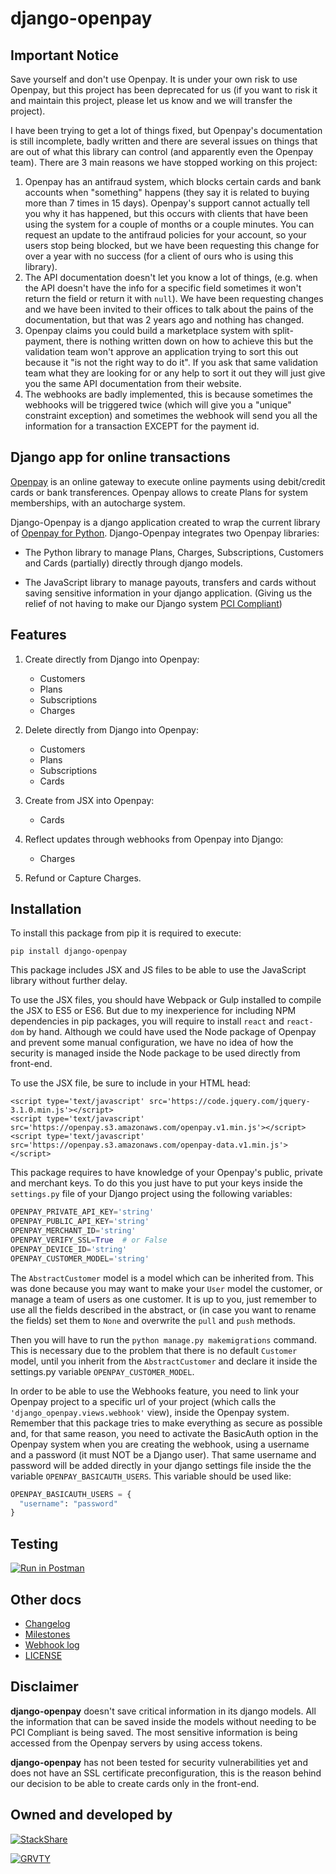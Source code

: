 **django-openpay**
==================

Important Notice
----------------

Save yourself and don't use Openpay. It is under your own risk to use Openpay, but this project has been deprecated for us (if you want to risk it and maintain this project, please let us know and we will transfer the project).

I have been trying to get a lot of things fixed, but Openpay's documentation is still incomplete, badly written and there are several issues on things that are out of what this library can control (and apparently even the Openpay team). There are 3 main reasons we have stopped working on this project:

1. Openpay has an antifraud system, which blocks certain cards and bank accounts when "something" happens (they say it is related to buying more than 7 times in 15 days). Openpay's support cannot actually tell you why it has happened, but this occurs with clients that have been using the system for a couple of months or a couple minutes. You can request an update to the antifraud policies for your account, so your users stop being blocked, but we have been requesting this change for over a year with no success (for a client of ours who is using this library).
2. The API documentation doesn't let you know a lot of things, (e.g. when the API doesn't have the info for a specific field sometimes it won't return the field or return it with `null`). We have been requesting changes and we have been invited to their offices to talk about the pains of the documentation, but that was 2 years ago and nothing has changed.
3. Openpay claims you could build a marketplace system with split-payment, there is nothing written down on how to achieve this but the validation team won't approve an application trying to sort this out because it "is not the right way to do it". If you ask that same validation team what they are looking for or any help to sort it out they will just give you the same API documentation from their website.
4. The webhooks are badly implemented, this is because sometimes the webhooks will be triggered twice (which will give you a "unique" constraint exception) and sometimes the webhook will send you all the information for a transaction EXCEPT for the payment id.

Django app for online transactions
----------------------------------

[Openpay][openpay-page] is an online gateway to execute online
payments using debit/credit cards or bank transferences. Openpay allows to
create Plans for system memberships, with an autocharge system.

Django-Openpay is a django application created to wrap the current library of
[Openpay for Python][openpay-git]. Django-Openpay integrates two Openpay
libraries:

*   The Python library to manage Plans, Charges, Subscriptions, Customers and
Cards (partially) directly through django models.

*   The JavaScript library to manage payouts, transfers and cards without
saving sensitive information in your django application. (Giving us the relief
of not having to make our Django system [PCI Compliant][pci-wiki-page])

Features
--------

1.  Create directly from Django into Openpay:
    *   Customers
    *   Plans
    *   Subscriptions
    *   Charges

2.  Delete directly from Django into Openpay:
    *   Customers
    *   Plans
    *   Subscriptions
    *   Cards

3.  Create from JSX into Openpay:
    *   Cards

4.  Reflect updates through webhooks from Openpay into Django:
    *   Charges

5.  Refund or Capture Charges.


Installation
------------

To install this package from pip it is required to execute:

`pip install django-openpay`

This package includes JSX and JS files to be able to use the JavaScript library
without further delay.

To use the JSX files, you should have Webpack or Gulp installed to compile the
JSX to ES5 or ES6. But due to my inexperience for including NPM dependencies
in pip packages, you will require to install `react` and `react-dom` by
hand. Although we could have used the Node package of Openpay and prevent some
manual configuration, we have no idea of how the security is managed inside
the Node package to be used directly from front-end.

To use the JSX file, be sure to include in your HTML head:

    <script type='text/javascript' src='https://code.jquery.com/jquery-3.1.0.min.js'></script>
    <script type='text/javascript' src='https://openpay.s3.amazonaws.com/openpay.v1.min.js'></script>
    <script type='text/javascript' src='https://openpay.s3.amazonaws.com/openpay-data.v1.min.js'></script>

This package requires to have knowledge of your Openpay's public, private and
merchant keys. To do this you just have to put your keys inside the
`settings.py` file of your Django project using the following variables:

```python
OPENPAY_PRIVATE_API_KEY='string'
OPENPAY_PUBLIC_API_KEY='string'
OPENPAY_MERCHANT_ID='string'
OPENPAY_VERIFY_SSL=True  # or False
OPENPAY_DEVICE_ID='string'
OPENPAY_CUSTOMER_MODEL='string'
```

The `AbstractCustomer` model is a model which can be inherited from. This was
done because you may want to make your `User` model the customer, or manage a
team of users as one customer. It is up to you, just remember to use all the
fields described in the abstract, or (in case you want to rename the fields)
set them to `None` and overwrite the `pull` and `push` methods.

Then you will have to run the `python manage.py makemigrations` command. This
is necessary due to the problem that there is no default `Customer` model,
until you inherit from the `AbstractCustomer` and declare it inside the
settings.py variable `OPENPAY_CUSTOMER_MODEL`.

In order to be able to use the Webhooks feature, you need to link your Openpay
project to a specific url of your project (which calls the
`'django_openpay.views.webhook'` view), inside the Openpay system. Remember
that this package tries to make everything as secure as possible and, for that
same reason, you need to activate the BasicAuth option in the Openpay system
when you are creating the webhook, using a username and a password (it must NOT
be a Django user). That same username and password will be added directly in
your django settings file inside the the variable `OPENPAY_BASICAUTH_USERS`.
This variable should be used like:

```python
OPENPAY_BASICAUTH_USERS = {
  "username": "password"
}
```


Testing
-------

[![Run in Postman][postman-svg]][postman-pkg]



Other docs
----------

*   [Changelog][changelog]
*   [Milestones][milestones]
*   [Webhook log][webhook-log]
*   [LICENSE][license]



Disclaimer
---------

**django-openpay** doesn't save critical information in its django models.
All the information that can be saved inside the models without needing to be
PCI Compliant is being saved. The most sensitive information is being accessed
from the Openpay servers by using access tokens.

**django-openpay** has not been tested for security vulnerabilities yet and does
not have an SSL certificate preconfiguration, this is the reason behind our
decision to be able to create cards only in the front-end.



Owned and developed by
--------

[![StackShare][stack-shield]][stack-tech]


[![GRVTY][logo]](http://grvty.digital)

[logo]: http://grvty.digital/images/logos/repos-logo-1.png?raw=true "GRVTY"
[stack-shield]: http://img.shields.io/badge/tech-stack-0690fa.svg?style=flat
[stack-tech]: http://stackshare.io/grvty/grvty

[openpay-git]: https://github.com/open-pay/openpay-python/
[openpay-page]: http://www.openpay.mx/en/
[pci-wiki-page]: https://en.wikipedia.org/wiki/Payment_Card_Industry_Data_Security_Standard
[postman-svg]: https://run.pstmn.io/button.svg
[postman-pkg]: https://app.getpostman.com/run-collection/929685fa23a4a51f1a2f

[changelog]: https://github.com/grvty-labs/django-openpay/blob/master/docs/Changelog.md
[milestones]: https://github.com/grvty-labs/django-openpay/blob/master/docs/Milestones.md
[webhook-log]: https://github.com/grvty-labs/django-openpay/blob/master/docs/log/webhook.md
[license]: https://github.com/grvty-labs/django-openpay/blob/master/LICENSE
